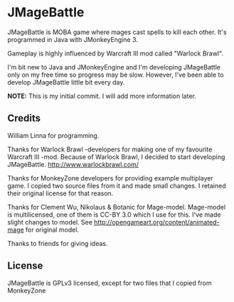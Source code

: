 # JMageBattle #

JMageBattle is MOBA game where mages cast spells to kill each other.
It's programmed in Java with JMonkeyEngine 3.

Gameplay is highly influenced by Warcraft III mod called "Warlock Brawl".

I'm bit new to Java and JMonkeyEngine and I'm developing JMageBattle
only on my free time so progress may be slow. However, I've been able
to develop JMageBattle little bit every day.

**NOTE:** This is my initial commit. I will add more information later.

## Credits ##

William Linna for programming.

Thanks for Warlock Brawl -developers for making one of my favourite
Warcraft III -mod. Because of Warlock Brawl, I decided to start
developing JMageBattle. http://www.warlockbrawl.com/

Thanks for MonkeyZone developers for providing example multiplayer
game. I copied two source files from it and made small changes. I
retained their original license for that reason.

Thanks for Clement Wu, Nikolaus & Botanic for Mage-model. Mage-model
is multilicensed, one of them is CC-BY 3.0 which I use for this. I've
made slight changes to model. See
http://opengameart.org/content/animated-mage for original model.

Thanks to friends for giving ideas.

## License ##

JMageBattle is GPLv3 licensed, except for two files that I copied from MonkeyZone
